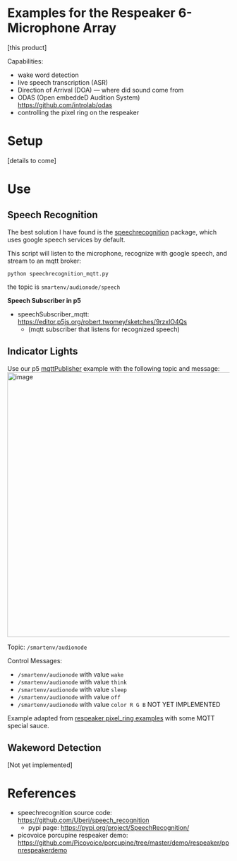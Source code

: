 # Examples for the Respeaker 6-Microphone Array
[this product]

Capabilities:
- wake word detection
- live speech transcription (ASR)
- Direction of Arrival (DOA) — where did sound come from
- ODAS (Open embeddeD Audition System) https://github.com/introlab/odas
- controlling the pixel ring on the respeaker

# Setup

[details to come]

# Use

## Speech Recognition
The best solution I have found is the [speechrecognition](https://pypi.org/project/SpeechRecognition/) package, which uses google speech services by default.

This script will listen to the microphone, recognize with google speech, and stream to an mqtt broker:

`python speechrecognition_mqtt.py`

the topic is `smartenv/audionode/speech`

__Speech Subscriber in p5__ 

- speechSubscriber_mqtt: https://editor.p5js.org/robert.twomey/sketches/9rzxlO4Qs
  - (mqtt subscriber that listens for recognized speech)

## Indicator Lights
Use our p5 [mqttPublisher](https://editor.p5js.org/robert.twomey/sketches/CEXVmsCBS) example with the following topic and message: 
<img width="600" alt="image" src="https://user-images.githubusercontent.com/1598545/155911682-2b705b31-fd37-4f91-b8c5-f247b3f44e58.png">

Topic: `/smartenv/audionode`

Control Messages:
  - `/smartenv/audionode` with value `wake`
  - `/smartenv/audionode` with value `think`
  - `/smartenv/audionode` with value `sleep`
  - `/smartenv/audionode` with value `off`
  - `/smartenv/audionode` with value `color R G B` NOT YET IMPLEMENTED

Example adapted from [respeaker pixel_ring examples](https://github.com/respeaker/pixel_ring/blob/master/examples/respeaker_4mic_array.py) with some MQTT special sauce.


## Wakeword Detection
[Not yet implemented]

# References
- speechrecognition source code: https://github.com/Uberi/speech_recognition
  - pypi page: https://pypi.org/project/SpeechRecognition/
- picovoice porcupine respeaker demo: https://github.com/Picovoice/porcupine/tree/master/demo/respeaker/ppnrespeakerdemo
